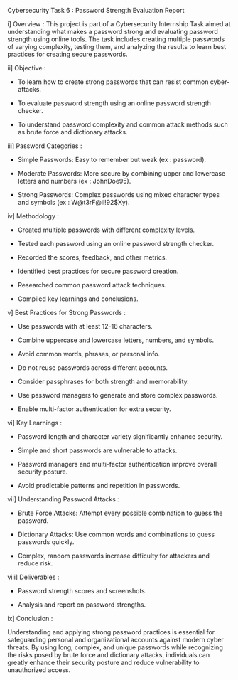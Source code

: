 Cybersecurity Task 6 : Password Strength Evaluation Report


i] Overview : This project is part of a Cybersecurity Internship Task aimed at understanding what makes a password strong and evaluating password strength using online tools. The task includes creating multiple passwords of varying complexity, testing them, and analyzing the results to learn best practices for creating secure passwords.

ii] Objective :

- To learn how to create strong passwords that can resist common cyber-attacks.

- To evaluate password strength using an online password strength checker.

- To understand password complexity and common attack methods such as brute force and dictionary attacks.

iii] Password Categories :

- Simple Passwords: Easy to remember but weak (ex : password).

- Moderate Passwords: More secure by combining upper and lowercase letters and numbers (ex : JohnDoe95).

- Strong Passwords: Complex passwords using mixed character types and symbols (ex : W@t3rF@ll!92$Xy).

iv] Methodology :

- Created multiple passwords with different complexity levels.

- Tested each password using an online password strength checker.

- Recorded the scores, feedback, and other metrics.

- Identified best practices for secure password creation.

- Researched common password attack techniques.

- Compiled key learnings and conclusions.

v] Best Practices for Strong Passwords :

- Use passwords with at least 12-16 characters.

- Combine uppercase and lowercase letters, numbers, and symbols.

- Avoid common words, phrases, or personal info.

- Do not reuse passwords across different accounts.

- Consider passphrases for both strength and memorability.

- Use password managers to generate and store complex passwords.

- Enable multi-factor authentication for extra security.

vi] Key Learnings :

- Password length and character variety significantly enhance security.

- Simple and short passwords are vulnerable to attacks.

- Password managers and multi-factor authentication improve overall security posture.

- Avoid predictable patterns and repetition in passwords.

vii] Understanding Password Attacks :

- Brute Force Attacks: Attempt every possible combination to guess the password.

- Dictionary Attacks: Use common words and combinations to guess passwords quickly.

- Complex, random passwords increase difficulty for attackers and reduce risk.

viii] Deliverables :

- Password strength scores and screenshots.

- Analysis and report on password strengths.

ix] Conclusion :

Understanding and applying strong password practices is essential for safeguarding personal and organizational accounts against modern cyber threats. By using long, complex, and unique passwords while recognizing the risks posed by brute force and dictionary attacks, individuals can greatly enhance their security posture and reduce vulnerability to unauthorized access.

